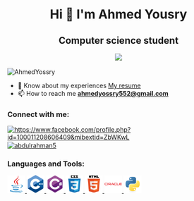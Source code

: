 <h1 align="center">Hi 👋 I'm Ahmed Yousry</h1>
<h2 align="center">Computer science student</h2>
<p align="center"> <img src="https://readme-typing-svg.herokuapp.com?lines=Software+Engineer+✨" /> </p>
<p align="left"> <img src="https://komarev.com/ghpvc/?username=AhmedYossry552&label=Profile%20views&color=0e75b6&style=flat" alt="AhmedYossry" /> 
 
</p>


- 📄 Know about my experiences [My resume](https://drive.google.com/file/d/1vddeMfcDay0WnbADbXAe8uEMTAxQfv5d/view?usp=sharing)
- 📫 How to reach me **ahmedyossry552@gmail.com**

<h3 align="left">Connect with me:</h3>
<p align="left">

<a href="https://www.facebook.com/abdo.yousry.123276" target="blank"><img align="center" src="https://raw.githubusercontent.com/rahuldkjain/github-profile-readme-generator/master/src/images/icons/Social/facebook.svg" alt="https://www.facebook.com/profile.php?id=100011208606409&mibextid=ZbWKwL" height="30" width="40" /></a>
 <a href="https://codeforces.com/profile/ahmedyossry552" target="blank"><img align="center" src="https://raw.githubusercontent.com/rahuldkjain/github-profile-readme-generator/master/src/images/icons/Social/codeforces.svg" alt="abdulrahman5" height="30" width="40" /></a>
</p>


<h3 align="left">Languages and Tools:</h3>
<a href="https://www.w3schools.com/cpp/" target="_blank" rel="noreferrer">
 <img src="https://raw.githubusercontent.com/devicons/devicon/master/icons/java/java-original.svg" alt="java" width="40" height="40"/> </a> <a href="https://www.linux.org/" target="_blank" rel="noreferrer">
 <img src="https://raw.githubusercontent.com/devicons/devicon/master/icons/cplusplus/cplusplus-original.svg" alt="cplusplus" width="40" height="40"/> </a> <a href="https://www.w3schools.com/cs/" target="_blank" rel="noreferrer"> <img src="https://raw.githubusercontent.com/devicons/devicon/master/icons/csharp/csharp-original.svg" alt="csharp" width="40" height="40"/> </a> <a href="https://www.w3schools.com/css/" target="_blank" rel="noreferrer"> <img src="https://raw.githubusercontent.com/devicons/devicon/master/icons/css3/css3-original-wordmark.svg" alt="css3" width="40" height="40"/> </a> <a href="https://www.w3.org/html/" target="_blank" rel="noreferrer"> <img src="https://raw.githubusercontent.com/devicons/devicon/master/icons/html5/html5-original-wordmark.svg" alt="html5" width="40" height="40"/> </a> <a href="https://www.oracle.com/" target="_blank" rel="noreferrer"> <img src="https://raw.githubusercontent.com/devicons/devicon/master/icons/oracle/oracle-original.svg" alt="oracle" width="40" height="40"/> </a> <a href="https://www.python.org" target="_blank" rel="noreferrer"> <img src="https://raw.githubusercontent.com/devicons/devicon/master/icons/python/python-original.svg" alt="python" width="40" height="40"/> </a> </p>
